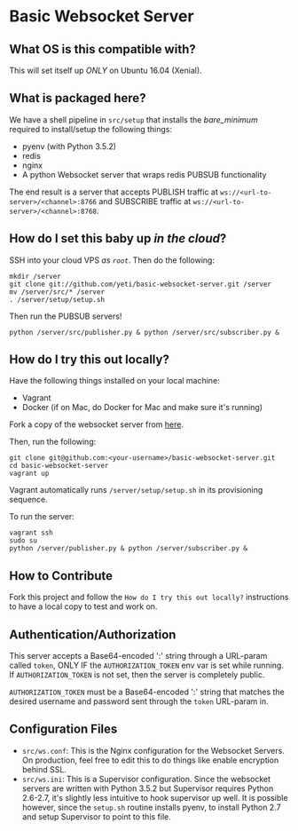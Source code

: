 # Basic Websocket Server

## What OS is this compatible with?
This will set itself up _ONLY_ on Ubuntu 16.04 (Xenial).

## What is packaged here?
We have a shell pipeline in `src/setup` that installs the _bare_minimum_ required to install/setup the following things:

* pyenv (with Python 3.5.2)
* redis
* nginx
* A python Websocket server that wraps redis PUBSUB functionality

The end result is a server that accepts PUBLISH traffic at `ws://<url-to-server>/<channel>:8766` and SUBSCRIBE traffic at `ws://<url-to-server>/<channel>:8768`.

## How do I set this baby up _in the cloud_?

SSH into your cloud VPS _as `root`_. Then do the following:

```
mkdir /server
git clone git://github.com/yeti/basic-websocket-server.git /server
mv /server/src/* /server
. /server/setup/setup.sh
```

Then run the PUBSUB servers!
```
python /server/src/publisher.py & python /server/src/subscriber.py &
```

## How do I try this out locally?
Have the following things installed on your local machine:

* Vagrant
* Docker (if on Mac, do Docker for Mac and make sure it's running)

Fork a copy of the websocket server from [here](https://github.com/yeti/basic-websocket-server.git).

Then, run the following:

```
git clone git@github.com:<your-username>/basic-websocket-server.git
cd basic-websocket-server
vagrant up
```

Vagrant automatically runs `/server/setup/setup.sh` in its provisioning sequence.

To run the server:
```
vagrant ssh
sudo su
python /server/publisher.py & python /server/subscriber.py &
```

## How to Contribute

Fork this project and follow the `How do I try this out locally?` instructions
to have a local copy to test and work on.

## Authentication/Authorization

This server accepts a Base64-encoded '<username>:<password>' string through a URL-param called `token`,
ONLY IF the `AUTHORIZATION_TOKEN` env var is set while running. If `AUTHORIZATION_TOKEN` is
not set, then the server is completely public.

`AUTHORIZATION_TOKEN` must be a Base64-encoded '<username>:<password>' string that matches the desired username and
password sent through the `token` URL-param in.


## Configuration Files

* `src/ws.conf`: This is the Nginx configuration for the Websocket Servers. On
                 production, feel free to edit this to do things like enable
                 encryption behind SSL.
* `src/ws.ini`:  This is a Supervisor configuration. Since the websocket servers
                 are written with Python 3.5.2 but Supervisor requires
                 Python 2.6-2.7, it's slightly less intuitive to hook supervisor
                 up well. It is possible however, since the `setup.sh` routine
                 installs pyenv, to install Python 2.7 and setup Supervisor to
                 point to this file.
